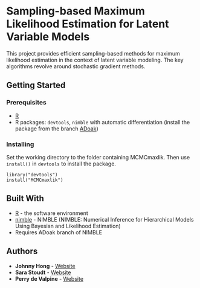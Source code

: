 # Sampling-based Maximum Likelihood Estimation for Latent Variable Models

This project provides efficient sampling-based methods for maximum likelihood estimation in the context of latent variable modeling. The key algorithms revolve around stochastic gradient methods.

## Getting Started

### Prerequisites

* [R](https://www.r-project.org/)
* R packages: `devtools`, `nimble` with automatic differentiation (install the package from the branch [ADoak](https://github.com/nimble-dev/nimble/tree/ADoak))

### Installing

Set the working directory to the folder containing MCMCmaxlik. Then use `install()` in `devtools` to install the package.

```
library("devtools")
install("MCMCmaxlik")
```

## Built With

* [R](https://www.r-project.org/) - the software environment
* [nimble](https://r-nimble.org/) - NIMBLE (NIMBLE: Numerical Inference for Hierarchical Models Using Bayesian and Likelihood Estimation)
* Requires ADoak branch of NIMBLE

## Authors

* **Johnny Hong**  - [Website](https://jcyhong.github.io/)
* **Sara Stoudt** - [Website](https://sastoudt.github.io/)
* **Perry de Valpine**  - [Website](https://nature.berkeley.edu/~pdevalpine/)
